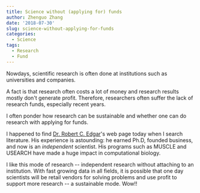 ```yaml
---
title: Science without (applying for) funds
author: Zhenguo Zhang
date: '2018-07-30'
slug: science-without-applying-for-funds
categories:
  - Science
tags:
  - Research
  - Fund
---
```


Nowdays, scientific research is often done at institutions
such as universities and companies.

A fact is that research often costs a lot of money and research
results mostly don't generate profit. Therefore, researchers
often suffer the lack of research funds, especially
recent years.

I often ponder how research can be sustainable and whether
one can do research with applying for funds.

I happened to find [Dr. Robert C. Edgar](https://www.drive5.com/resume.html)'s
web page today when I search literature. His experience is astounding: he earned Ph.D,
founded business, and now is an *independent* scientist.
His programs such as MUSCLE and USEARCH have made a huge
impact in computational biology.

I like this mode of research -- independent research
without attaching to an institution. With fast growing
data in all fields, it is possible that one day scientists
will be retail vendors for solving problems and use
profit to support more research -- a sustainable mode. Wow!!


